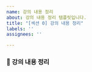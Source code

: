 ```yaml
---
name: 강의 내용 정리
about: 강의 내용 정리 템플릿입니다.
title: "[섹션 0] 강의 내용 정리"
labels: ''
assignees: ''

---
```


### 🙂 강의 내용 정리
<!-- 강의 내용에 대해 정리한 내용을 기록합니다. 노션, 벨로그 등의 외부 링크로 대체하셔도 좋습니다. -->
